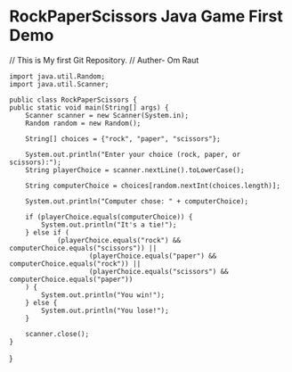 # RockPaperScissors Java Game First Demo
// This is My first Git Repository.
// Auther- Om Raut

	import java.util.Random;
	import java.util.Scanner;

	public class RockPaperScissors {
    public static void main(String[] args) {
        Scanner scanner = new Scanner(System.in);
        Random random = new Random();

        String[] choices = {"rock", "paper", "scissors"};

        System.out.println("Enter your choice (rock, paper, or scissors):");
        String playerChoice = scanner.nextLine().toLowerCase();

        String computerChoice = choices[random.nextInt(choices.length)];

        System.out.println("Computer chose: " + computerChoice);

        if (playerChoice.equals(computerChoice)) {
            System.out.println("It's a tie!");
        } else if (
                (playerChoice.equals("rock") && computerChoice.equals("scissors")) ||
                        (playerChoice.equals("paper") && computerChoice.equals("rock")) ||
                        (playerChoice.equals("scissors") && computerChoice.equals("paper"))
        ) {
            System.out.println("You win!");
        } else {
            System.out.println("You lose!");
        }

        scanner.close();
    }
}
